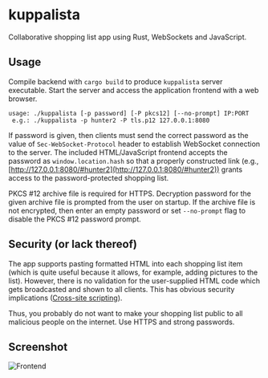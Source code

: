 # kuppalista

Collaborative shopping list app using Rust, WebSockets and JavaScript.

## Usage

Compile backend with `cargo build` to produce `kuppalista` server executable.
Start the server and access the application frontend with a web browser.

```
usage: ./kuppalista [-p password] [-P pkcs12] [--no-prompt] IP:PORT
 e.g.: ./kuppalista -p hunter2 -P tls.p12 127.0.0.1:8080
```

If password is given, then clients must send the correct password as the value
of `Sec-WebSocket-Protocol` header to establish WebSocket connection to the
server. The included HTML/JavaScript frontend accepts the password as
`window.location.hash` so that a properly constructed link (e.g.,
[http://127.0.0.1:8080/#hunter2](http://127.0.0.1:8080/#hunter2)) grants access
to the password-protected shopping list.

PKCS #12 archive file is required for HTTPS. Decryption password for the given
archive file is prompted from the user on startup. If the archive file is not
encrypted, then enter an empty password or set `--no-prompt` flag to disable
the PKCS #12 password prompt.

## Security (or lack thereof)

The app supports pasting formatted HTML into each shopping list item (which is
quite useful because it allows, for example, adding pictures to the list).
However, there is no validation for the user-supplied HTML code which gets
broadcasted and shown to all clients. This has obvious security implications
([Cross-site scripting](https://en.wikipedia.org/wiki/Cross-site_scripting)).

Thus, you probably do not want to make your shopping list public to all
malicious people on the internet. Use HTTPS and strong passwords.

## Screenshot

![Frontend](https://i.imgur.com/JMfIYP7.png)

